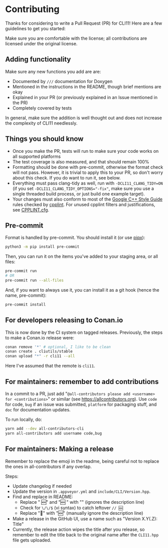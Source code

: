 # Contributing

Thanks for considering to write a Pull Request (PR) for CLI11! Here are a few guidelines to get you started:

Make sure you are comfortable with the license; all contributions are licensed under the original license.

## Adding functionality

Make sure any new functions you add are are:

* Documented by `///` documentation for Doxygen
* Mentioned in the instructions in the README, though brief mentions are okay
* Explained in your PR (or previously explained in an Issue mentioned in the PR)
* Completely covered by tests

In general, make sure the addition is well thought out and does not increase the complexity of CLI11 needlessly.

## Things you should know

* Once you make the PR, tests will run to make sure your code works on all supported platforms
* The test coverage is also measured, and that should remain 100%
* Formatting should be done with pre-commit, otherwise the format check will not pass. However, it is trivial to apply this to your PR, so don't worry about this check. If you do want to run it, see below.
* Everything must pass clang-tidy as well, run with `-DCLI11_CLANG_TIDY=ON` (if you set `-DCLI11_CLANG_TIDY_OPTIONS="-fix"`, make sure you use a single threaded build process, or just build one example target).
* Your changes must also conform to most of the [Google C++ Style Guide](https://google.github.io/styleguide/cppguide.html) rules checked by [cpplint](https://github.com/cpplint/cpplint). For unused cpplint filters and justifications, see [CPPLINT.cfg](/CPPLINT.cfg).

## Pre-commit

Format is handled by pre-commit. You should install it (or use [pipx](https://pypa.github.io/pipx/)):

```bash
python3 -m pip install pre-commit
```

Then, you can run it on the items you've added to your staging area, or all files:

```bash
pre-commit run
# OR
pre-commit run --all-files
```

And, if you want to always use it, you can install it as a git hook (hence the name, pre-commit):

```bash
pre-commit install
```

## For developers releasing to Conan.io

This is now done by the CI system on tagged releases. Previously, the steps to make a Conan.io release were:

```bash
conan remove '*' # optional, I like to be clean
conan create . cliutils/stable
conan upload "*" -r cli11 --all
```

Here I've assumed that the remote is `cli11`.

## For maintainers: remember to add contributions

In a commit to a PR, just add "`@all-contributors please add <username> for <contributions>`" or similar (see <https://allcontributors.org>). Use `code` for code, `bug` if an issue was submitted, `platform` for packaging stuff, and `doc` for documentation updates.

To run locally, do:

```bash
yarn add --dev all-contributors-cli
yarn all-contributors add username code,bug
```

## For maintainers: Making a release

Remember to replace the emoji in the readme, being careful not to replace the ones in all-contributors if any overlap.

Steps:

* Update changelog if needed
* Update the version in `.appveyor.yml` and `include/CLI/Version.hpp`.
* Find and replace in README:
  * Replace " 🆕" and "🆕 " with "" (ignores the description line)
  * Check for `\/\/$` (vi syntax) to catch leftover `// 🆕`
  * Replace "🚧" with "🆕" (manually ignore the description line)
* Make a release in the GitHub UI, use a name such as "Version X.Y(.Z): Title"
* Currently, the release action wipes the title after you release, so remember to edit the title back to the original name after the `CLI11.hpp` file gets uploaded.
